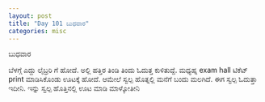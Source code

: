 ```yaml
---
layout: post
title: "Day 101 ಬುಧವಾರ"
categories: misc
---
```

ಬುಧವಾರ

ಬೆಳಗ್ಗೆ ಎದ್ದು ಲೈಬ್ರರಿ ಗೆ ಹೋದೆ. ಅಲ್ಲಿ ಹತ್ತಿರ ತಿಂಡಿ ತಿಂದು ಓದುತ್ತ ಕುಳಿತುದ್ದೆ. ಮಧ್ಯಹ್ನ exam hall  ಟಿಕೆಟ್ print ಮಾಡಿಸಿಕೊಂಡು ಊಟಕ್ಕೆ ಹೋದೆ. ಆಮೇಲೆ ಸ್ವಲ್ಪ ಹೊತ್ನಲ್ಲಿ ಮನೆಗೆ ಬಂದು ಮಲಗಿದೆ. ಈಗ ಸ್ವಲ್ಪ ಓದುತ್ತಾ  ಇದೀನಿ. ಇನ್ನು ಸ್ವಲ್ಪ ಹೊತ್ತಿನಲ್ಲಿ ಊಟ ಮಾಡಿ ಮಾಳ್ಕೋತೀನಿ
